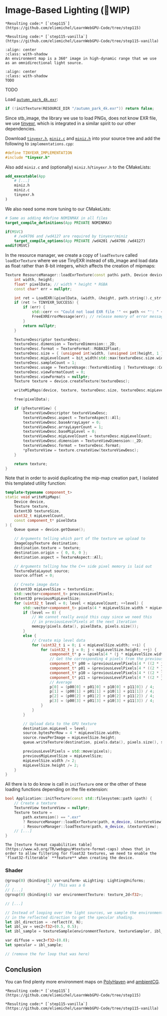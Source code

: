 Image-Based Lighting (🚧WIP)
====================

````{tab} With webgpu.hpp
*Resulting code:* [`step115`](https://github.com/eliemichel/LearnWebGPU-Code/tree/step115)
````

````{tab} Vanilla webgpu.h
*Resulting code:* [`step115-vanilla`](https://github.com/eliemichel/LearnWebGPU-Code/tree/step115-vanilla)
````

```{figure} /images/autumn_park.webp
:align: center
:class: with-shadow
An environment map is a 360° image in high-dynamic range that we use as an omnidirectional light source.
```

```{figure} /images/ibl-coords.png
:align: center
:class: with-shadow
TODO
```

TODO

Load [`autumn_park_4k.exr`](../../data/autumn_park_4k.exr):

```C++
if (!initTexture(RESOURCE_DIR "/autumn_park_4k.exr")) return false;
```

Since stb_image, the library we use to load PNGs, does not know EXR file, we use [tinyexr](https://github.com/syoyo/tinyexr), which is integrated in a similar spirit to our other dependencies.

Download [`tinyexr.h`](https://github.com/syoyo/tinyexr/raw/02310c77e5156c36fedf6cf810c4071e3f83906f/tinyexr.h), [`miniz.c`](https://raw.githubusercontent.com/syoyo/tinyexr/02310c77e5156c36fedf6cf810c4071e3f83906f/deps/miniz/miniz.c) and [`miniz.h`](https://raw.githubusercontent.com/syoyo/tinyexr/02310c77e5156c36fedf6cf810c4071e3f83906f/deps/miniz/miniz.h) into your source tree and add the following to `implementations.cpp`:

```C++
#define TINYEXR_IMPLEMENTATION
#include "tinyexr.h"
```

Also add `miniz.c` and (optionally) `miniz.h`/`tinyexr.h` to the CMakeLists:

```CMake
add_executable(App
	# [...]
	miniz.h
	miniz.c
	tinyexr.h
)
```

We also need some more tuning to our CMakeLists:

```CMake
# Same as adding #define NOMINMAX in all files
target_compile_definitions(App PRIVATE NOMINMAX)

if(MSVC)
	# /wd4706 and /wd4127 are required by tinyexr/miniz
	target_compile_options(App PRIVATE /wd4201 /wd4706 /wd4127)
endif(MSVC)
```

In the resource manager, we create a copy of `loadTexture` called `loadExrTexture` where we use TinyEXR instead of stb_image and load data as float rather than 8-bit integers, which affects the creation of mipmaps:

```C++
Texture ResourceManager::loadExrTexture(const path& path, Device device, TextureView* pTextureView) {
	int width, height;
	float* pixelData; // width * height * RGBA
	const char* err = nullptr;

	int ret = LoadEXR(&pixelData, &width, &height, path.string().c_str(), &err);
	if (ret != TINYEXR_SUCCESS) {
		if (err) {
			std::cerr << "Could not load EXR file '" << path << "': " << err << std::endl;
			FreeEXRErrorMessage(err); // release memory of error message.
		}
		return nullptr;
	}

	TextureDescriptor textureDesc;
	textureDesc.dimension = TextureDimension::_2D;
	textureDesc.format = TextureFormat::RGBA32Float;
	textureDesc.size = { (unsigned int)width, (unsigned int)height, 1 };
	textureDesc.mipLevelCount = bit_width(std::max(textureDesc.size.width, textureDesc.size.height));
	textureDesc.sampleCount = 1;
	textureDesc.usage = TextureUsage::TextureBinding | TextureUsage::CopyDst;
	textureDesc.viewFormatCount = 0;
	textureDesc.viewFormats = nullptr;
	Texture texture = device.createTexture(textureDesc);

	writeMipMaps(device, texture, textureDesc.size, textureDesc.mipLevelCount, pixelData);

	free(pixelData);

	if (pTextureView) {
		TextureViewDescriptor textureViewDesc;
		textureViewDesc.aspect = TextureAspect::All;
		textureViewDesc.baseArrayLayer = 0;
		textureViewDesc.arrayLayerCount = 1;
		textureViewDesc.baseMipLevel = 0;
		textureViewDesc.mipLevelCount = textureDesc.mipLevelCount;
		textureViewDesc.dimension = TextureViewDimension::_2D;
		textureViewDesc.format = textureDesc.format;
		*pTextureView = texture.createView(textureViewDesc);
	}

	return texture;
}
```

Note that in order to avoid duplicating the mip-map creation part, I isolated this templated utility function:

```C++
template<typename component_t>
static void writeMipMaps(
	Device device,
	Texture texture,
	Extent3D textureSize,
	uint32_t mipLevelCount,
	const component_t* pixelData
) {
	Queue queue = device.getQueue();

	// Arguments telling which part of the texture we upload to
	ImageCopyTexture destination;
	destination.texture = texture;
	destination.origin = { 0, 0, 0 };
	destination.aspect = TextureAspect::All;

	// Arguments telling how the C++ side pixel memory is laid out
	TextureDataLayout source;
	source.offset = 0;

	// Create image data
	Extent3D mipLevelSize = textureSize;
	std::vector<component_t> previousLevelPixels;
	Extent3D previousMipLevelSize;
	for (uint32_t level = 0; level < mipLevelCount; ++level) {
		std::vector<component_t> pixels(4 * mipLevelSize.width * mipLevelSize.height);
		if (level == 0) {
			// We cannot really avoid this copy since we need this
			// in previousLevelPixels at the next iteration
			memcpy(pixels.data(), pixelData, pixels.size());
		}
		else {
			// Create mip level data
			for (uint32_t i = 0; i < mipLevelSize.width; ++i) {
				for (uint32_t j = 0; j < mipLevelSize.height; ++j) {
					component_t* p = &pixels[4 * (j * mipLevelSize.width + i)];
					// Get the corresponding 4 pixels from the previous level
					component_t* p00 = &previousLevelPixels[4 * ((2 * j + 0) * previousMipLevelSize.width + (2 * i + 0))];
					component_t* p01 = &previousLevelPixels[4 * ((2 * j + 0) * previousMipLevelSize.width + (2 * i + 1))];
					component_t* p10 = &previousLevelPixels[4 * ((2 * j + 1) * previousMipLevelSize.width + (2 * i + 0))];
					component_t* p11 = &previousLevelPixels[4 * ((2 * j + 1) * previousMipLevelSize.width + (2 * i + 1))];
					// Average
					p[0] = (p00[0] + p01[0] + p10[0] + p11[0]) / 4;
					p[1] = (p00[1] + p01[1] + p10[1] + p11[1]) / 4;
					p[2] = (p00[2] + p01[2] + p10[2] + p11[2]) / 4;
					p[3] = (p00[3] + p01[3] + p10[3] + p11[3]) / 4;
				}
			}
		}

		// Upload data to the GPU texture
		destination.mipLevel = level;
		source.bytesPerRow = 4 * mipLevelSize.width;
		source.rowsPerImage = mipLevelSize.height;
		queue.writeTexture(destination, pixels.data(), pixels.size(), source, mipLevelSize);

		previousLevelPixels = std::move(pixels);
		previousMipLevelSize = mipLevelSize;
		mipLevelSize.width /= 2;
		mipLevelSize.height /= 2;
	}
}
```

All there is to do know is call in `initTexture` one or the other of these loading functions depending on the file extension:

```C++
bool Application::initTexture(const std::filesystem::path &path) {
	// Create a texture
	TextureView textureView = nullptr;
	Texture texture =
		path.extension() == ".exr"
		? ResourceManager::loadExrTexture(path, m_device, &textureView)
		: ResourceManager::loadTexture(path, m_device, &textureView);
	// [...]
}
```

```{important}
The [texture format capabilities table](https://www.w3.org/TR/webgpu/#texture-format-caps) shows that in order to allow filtering for float32 textures, we need to enable the `float32-filterable` **feature** when creating the device.
```

### Shader

```rust
@group(0) @binding(5) var<uniform> uLighting: LightingUniforms;
//                 ^ // This was a 6
// [...]
@group(0) @binding(4) var environmentTexture: texture_2d<f32>;

// [...]

// Instead of looping over the light sources, we sample the environment map
// in the reflected direction to get the specular shading.
let ibl_direction = -reflect(V, N);
let ibl_uv = vec2<f32>(0.5, 0.5);
let ibl_sample = textureSample(environmentTexture, textureSampler, ibl_uv).rgb;

var diffuse = vec3<f32>(0.0);
let specular = ibl_sample;

// (remove the for loop that was here)
```

Conclusion
----------

You can find plenty more environment maps on [PolyHaven](https://polyhaven.com/hdris) and [ambientCG](https://ambientcg.com/list?type=HDRI).

````{tab} With webgpu.hpp
*Resulting code:* [`step115`](https://github.com/eliemichel/LearnWebGPU-Code/tree/step115)
````

````{tab} Vanilla webgpu.h
*Resulting code:* [`step115-vanilla`](https://github.com/eliemichel/LearnWebGPU-Code/tree/step115-vanilla)
````
